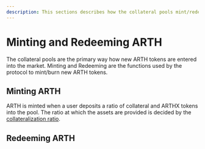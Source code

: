 ```yaml
---
description: This sections describes how the collateral pools mint/redeem ARTH
---
```


# Minting and Redeeming ARTH

The collateral pools are the primary way how new ARTH tokens are entered into the market. Minting and Redeeming are the functions used by the protocol to mint/burn new ARTH tokens. 

## Minting ARTH

ARTH is minted when a user deposits a ratio of collateral and ARTHX tokens into the pool. The ratio at which the assets are provided is decided by the [collateralization ratio](collateralization-ratio.md).

## **Redeeming ARTH**

